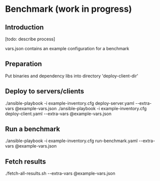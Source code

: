 # Benchmark (work in progress)

## Introduction
[todo: describe process]

vars.json contains an example configuration for a benchmark  

## Preparation
Put binaries and dependency libs into directory 'deploy-client-dir'

## Deploy to servers/clients
./ansible-playbook -i example-inventory.cfg deploy-server.yaml --extra-vars @example-vars.json
./ansible-playbook -i example-inventory.cfg deploy-client.yaml --extra-vars @example-vars.json

## Run a benchmark 
./ansible-playbook -i example-inventory.cfg run-benchmark.yaml --extra-vars @example-vars.json

## Fetch results
./fetch-all-results.sh --extra-vars @example-vars.json